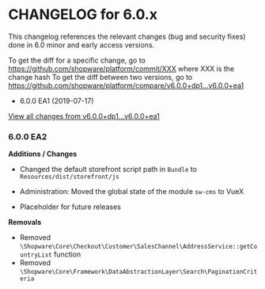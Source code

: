 CHANGELOG for 6.0.x
===================

This changelog references the relevant changes (bug and security fixes) done
in 6.0 minor and early access versions.

To get the diff for a specific change, go to https://github.com/shopware/platform/commit/XXX where XXX is the change hash
To get the diff between two versions, go to https://github.com/shopware/platform/compare/v6.0.0+dp1...v6.0.0+ea1

* 6.0.0 EA1 (2019-07-17)

[View all changes from v6.0.0+dp1...v6.0.0+ea1](https://github.com/shopware/platform/compare/v6.0.0+dp1...v6.0.0+ea1)

### 6.0.0 EA2

**Additions / Changes**

* Changed the default storefront script path in `Bundle` to `Resources/dist/storefront/js`
* Administration: Moved the global state of the module `sw-cms` to VueX

* Placeholder for future releases
 
**Removals**

* Removed `\Shopware\Core\Checkout\Customer\SalesChannel\AddressService::getCountryList` function
* Removed `\Shopware\Core\Framework\DataAbstractionLayer\Search\PaginationCriteria`
